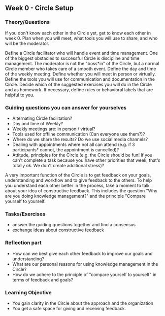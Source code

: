 ## Week 0 - Circle Setup

### Theory/Questions
If you don't know each other in the Circle yet, get to know each other in week 0. Plan when you will meet, what tools you will use to share, and who will be the moderator.

Define a Circle facilitator who will handle event and time management. One of the biggest obstacles to successful Circle is discipline and time management. The moderator is not the "boss*in" of the Circle, but a normal Circle member who takes care of a smooth event. Define the day and time of the weekly meeting. Define whether you will meet in person or virtually. Define the tools you will use for communication and documentation in the Circle. Decide which of the suggested exercises you will do in the Circle and as homework. If necessary, define rules or behavioral labels that are helpful to you.

### Guiding questions you can answer for yourselves
- Alternating Circle facilitation?
- Day and time of Weekly?
- Weekly meetings are: in person / virtual?
- Tools used for offline communication (Can everyone use them?)?
- Where do we share the results? Do we use social media channels?
- Dealing with appointments where not all can attend (e.g. if 3 participants* cannot, the appointment is cancelled)?
- Attitude, principles for the Circle (e.g. the Circle should be fun! If you can't complete a task because you have other priorities that week, that's totally ok. We don't create additional stress)?


A very important function of the Circle is to get feedback on your goals, understanding and workflow and to give feedback to the others. To help you understand each other better in the process, take a moment to talk about your idea of constructive feedback. This includes the question "Why are you doing knowledge management?" and the principle "Compare yourself to yourself.


### Tasks/Exercises
- answer the guiding questions together and find a consensus
- exchange ideas about constructive feedback

### Reflection part
- How can we best give each other feedback to improve our goals and understanding?
- What are our personal reasons for using knowledge management in the Circle?
- How do we adhere to the principle of "compare yourself to yourself" in terms of feedback and goals?


### Learning Objective
- You gain clarity in the Circle about the approach and the organization
- You get a safe space for giving and receiving feedback.
